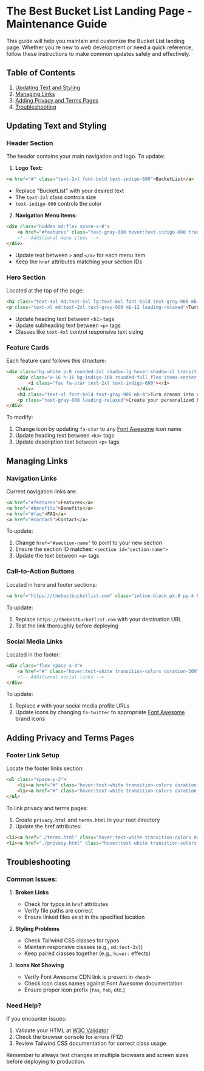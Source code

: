 # The Best Bucket List Landing Page - Maintenance Guide

This guide will help you maintain and customize the Bucket List landing page. Whether you're new to web development or need a quick reference, follow these instructions to make common updates safely and effectively.

## Table of Contents
1. [Updating Text and Styling](#updating-text-and-styling)
2. [Managing Links](#managing-links)
3. [Adding Privacy and Terms Pages](#adding-privacy-and-terms-pages)
4. [Troubleshooting](#troubleshooting)

## Updating Text and Styling

### Header Section
The header contains your main navigation and logo. To update:

1. **Logo Text:**
```html
<a href="#" class="text-2xl font-bold text-indigo-600">BucketList</a>
```
- Replace "BucketList" with your desired text
- The `text-2xl` class controls size
- `text-indigo-600` controls the color

2. **Navigation Menu Items:**
```html
<div class="hidden md:flex space-x-8">
    <a href="#features" class="text-gray-600 hover:text-indigo-600 transition-colors duration-300">Features</a>
    <!-- Additional menu items -->
</div>
```
- Update text between `>` and `</a>` for each menu item
- Keep the `href` attributes matching your section IDs

### Hero Section
Located at the top of the page:
```html
<h1 class="text-4xl md:text-5xl lg:text-6xl font-bold text-gray-900 mb-6 leading-tight">The Best Bucket List</h1>
<p class="text-xl md:text-2xl text-gray-600 mb-12 leading-relaxed">Turn Dreams into Memories, One Adventure at a Time</p>
```
- Update heading text between `<h1>` tags
- Update subheading text between `<p>` tags
- Classes like `text-4xl` control responsive text sizing

### Feature Cards
Each feature card follows this structure:
```html
<div class="bg-white p-8 rounded-2xl shadow-lg hover:shadow-xl transition-shadow duration-300">
    <div class="w-16 h-16 bg-indigo-100 rounded-full flex items-center justify-center mb-6">
        <i class="fas fa-star text-2xl text-indigo-600"></i>
    </div>
    <h3 class="text-xl font-bold text-gray-900 mb-4">Turn dreams into reality</h3>
    <p class="text-gray-600 leading-relaxed">Create your personalized bucket list...</p>
</div>
```
To modify:
1. Change icon by updating `fa-star` to any [Font Awesome](https://fontawesome.com/icons) icon name
2. Update heading text between `<h3>` tags
3. Update description text between `<p>` tags

## Managing Links

### Navigation Links
Current navigation links are:
```html
<a href="#features">Features</a>
<a href="#benefits">Benefits</a>
<a href="#faq">FAQ</a>
<a href="#contact">Contact</a>
```
To update:
1. Change `href="#section-name"` to point to your new section
2. Ensure the section ID matches: `<section id="section-name">`
3. Update the text between `<a>` tags

### Call-to-Action Buttons
Located in hero and footer sections:
```html
<a href="https://thebestbucketlist.com" class="inline-block px-8 py-4 bg-indigo-600 text-white rounded-full">
```
To update:
1. Replace `https://thebestbucketlist.com` with your destination URL
2. Test the link thoroughly before deploying

### Social Media Links
Located in the footer:
```html
<div class="flex space-x-4">
    <a href="#" class="hover:text-white transition-colors duration-300"><i class="fab fa-twitter"></i></a>
    <!-- Additional social links -->
</div>
```
To update:
1. Replace `#` with your social media profile URLs
2. Update icons by changing `fa-twitter` to appropriate [Font Awesome](https://fontawesome.com/icons) brand icons

## Adding Privacy and Terms Pages

### Footer Link Setup
Locate the footer links section:
```html
<ul class="space-y-2">
    <li><a href="#" class="hover:text-white transition-colors duration-300">Terms</a></li>
    <li><a href="#" class="hover:text-white transition-colors duration-300">Privacy</a></li>
</ul>
```

To link privacy and terms pages:
1. Create `privacy.html` and `terms.html` in your root directory
2. Update the href attributes:
```html
<li><a href="./terms.html" class="hover:text-white transition-colors duration-300">Terms</a></li>
<li><a href="./privacy.html" class="hover:text-white transition-colors duration-300">Privacy</a></li>
```

## Troubleshooting

### Common Issues:

1. **Broken Links**
   - Check for typos in `href` attributes
   - Verify file paths are correct
   - Ensure linked files exist in the specified location

2. **Styling Problems**
   - Check Tailwind CSS classes for typos
   - Maintain responsive classes (e.g., `md:text-2xl`)
   - Keep paired classes together (e.g., `hover:` effects)

3. **Icons Not Showing**
   - Verify Font Awesome CDN link is present in `<head>`
   - Check icon class names against Font Awesome documentation
   - Ensure proper icon prefix (`fas`, `fab`, etc.)

### Need Help?
If you encounter issues:
1. Validate your HTML at [W3C Validator](https://validator.w3.org/)
2. Check the browser console for errors (F12)
3. Review Tailwind CSS documentation for correct class usage

Remember to always test changes in multiple browsers and screen sizes before deploying to production.